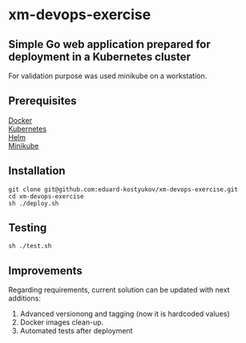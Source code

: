 # xm-devops-exercise

## Simple Go web application prepared for deployment in a Kubernetes cluster

For validation purpose was used minikube on a workstation.

## Prerequisites

[Docker](https://docs.docker.com/engine/install/)  
[Kubernetes](https://kubernetes.io/releases/download/)  
[Helm](https://helm.sh/docs/helm/helm_install/)  
[Minikube](https://minikube.sigs.k8s.io/docs/start/)  

## Installation

`git clone git@github.com:eduard-kostyukov/xm-devops-exercise.git`  
 `cd xm-devops-exercise`  
 `sh ./deploy.sh`  

## Testing
 
 `sh ./test.sh`  

## Improvements

Regarding requirements, current solution can be updated with next additions:

1) Advanced versionong and tagging (now it is hardcoded values)
2) Docker images clean-up.
3) Automated tests after deployment
